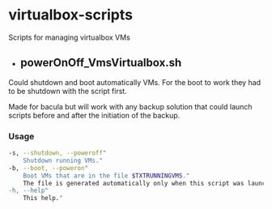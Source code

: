 # virtualbox-scriptsScripts for managing virtualbox VMs* ## powerOnOff_VmsVirtualbox.shCould shutdown and boot automatically VMs. For the boot to work they had to beshutdown with the script first.Made for bacula but will work with any backup solution that couldlaunch scripts before and after the initiation of the backup.### Usage```bash-s, --shutdown, --poweroff"    Shutdown running VMs."-b, --boot, --poweron"    Boot VMs that are in the file $TXTRUNNINGVMS."    The file is generated automatically only when this script was launched with the -p option before"-h, --help"    This help."```
